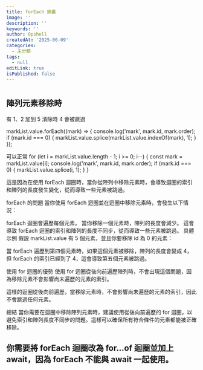```yaml
---
title: forEach 錦囊
image: ''
description: ''
keywords: ''
author: Opshell
createdAt: '2025-06-09'
categories:
  - 未分類
tags:
  - null
editLink: true
isPublished: false
---
```

#

## 陣列元素移除時
有 1、2 加到 5 清除時  4 會被跳過

markList.value.forEach((mark) => {
    console.log('mark', mark.id, mark.order);
    if (mark.id === 0) {
        markList.value.splice(markList.value.indexOf(mark), 1);
    }
});

可以正常
for (let i = markList.value.length - 1; i >= 0; i--) {
    const mark = markList.value[i];
    console.log('mark', mark.id, mark.order);
    if (mark.id === 0) {
        markList.value.splice(i, 1);
    }
}

這是因為在使用 forEach 迴圈時，當你從陣列中移除元素時，會導致迴圈的索引和陣列的長度發生變化，從而導致一些元素被跳過。

forEach 的問題
當你使用 forEach 迴圈並在迴圈中移除元素時，會發生以下情況：

forEach 迴圈會遍歷每個元素。
當你移除一個元素時，陣列的長度會減少。
這會導致 forEach 迴圈的索引和陣列的長度不同步，從而導致一些元素被跳過。
具體示例
假設 markList.value 有 5 個元素，並且你要移除 id 為 0 的元素：

當 forEach 遍歷到第四個元素時，如果這個元素被移除，陣列的長度會變成 4，但 forEach 的索引已經到了 4，這會導致第五個元素被跳過。

使用 for 迴圈的優勢
使用 for 迴圈從後向前遍歷陣列時，不會出現這個問題，因為移除元素不會影響尚未遍歷的元素的索引。

這樣的迴圈從後向前遍歷，當移除元素時，不會影響尚未遍歷的元素的索引，因此不會跳過任何元素。

總結
當你需要在迴圈中移除陣列元素時，建議使用從後向前遍歷的 for 迴圈，以避免索引和陣列長度不同步的問題。這樣可以確保所有符合條件的元素都能被正確移除。

## 你需要將 forEach 迴圈改為 for...of 迴圈並加上 await，因為 forEach 不能與 await 一起使用。

